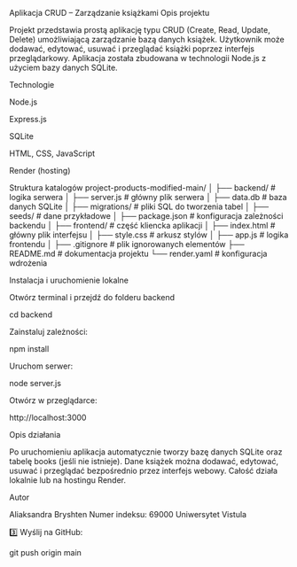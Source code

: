 Aplikacja CRUD – Zarządzanie książkami
Opis projektu

Projekt przedstawia prostą aplikację typu CRUD (Create, Read, Update, Delete) umożliwiającą zarządzanie bazą danych książek.
Użytkownik może dodawać, edytować, usuwać i przeglądać książki poprzez interfejs przeglądarkowy.
Aplikacja została zbudowana w technologii Node.js z użyciem bazy danych SQLite.

Technologie

Node.js

Express.js

SQLite

HTML, CSS, JavaScript

Render (hosting)

Struktura katalogów
project-products-modified-main/
│
├── backend/                # logika serwera
│   ├── server.js           # główny plik serwera
│   ├── data.db             # baza danych SQLite
│   ├── migrations/         # pliki SQL do tworzenia tabel
│   ├── seeds/              # dane przykładowe
│   ├── package.json        # konfiguracja zależności backendu
│
├── frontend/               # część kliencka aplikacji
│   ├── index.html          # główny plik interfejsu
│   ├── style.css           # arkusz stylów
│   ├── app.js              # logika frontendu
│
├── .gitignore              # plik ignorowanych elementów
├── README.md               # dokumentacja projektu
└── render.yaml             # konfiguracja wdrożenia

Instalacja i uruchomienie lokalne

Otwórz terminal i przejdź do folderu backend

cd backend


Zainstaluj zależności:

npm install


Uruchom serwer:

node server.js


Otwórz w przeglądarce:

http://localhost:3000

Opis działania

Po uruchomieniu aplikacja automatycznie tworzy bazę danych SQLite oraz tabelę books (jeśli nie istnieje).
Dane książek można dodawać, edytować, usuwać i przeglądać bezpośrednio przez interfejs webowy.
Całość działa lokalnie lub na hostingu Render.

Autor

Aliaksandra Bryshten
Numer indeksu: 69000
Uniwersytet Vistula



3️⃣ Wyślij na GitHub:

git push origin main
